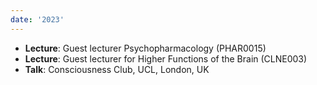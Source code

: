 ```yaml
---
date: '2023'
---
```


- **Lecture**: Guest lecturer Psychopharmacology (PHAR0015)
- **Lecture**: Guest lecturer for Higher Functions of the Brain (CLNE003)
- **Talk**: Consciousness Club, UCL, London, UK
